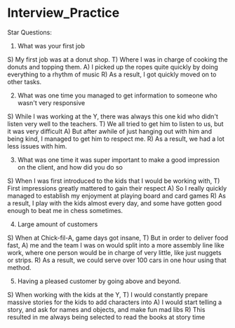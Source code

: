 # Interview_Practice

Star Questions:

1) What was your first job

S) My first job was at a donut shop.
T) Where I was in charge of cooking the donuts and topping them.
A) I picked up the ropes quite quickly by doing everything to a rhythm of music
R) As a result, I got quickly moved on to other tasks.

2) What was one time you managed to get information to someone who wasn't very responsive

S) While I was working at the Y, there was always this one kid who didn't listen very well to the teachers.
T) We all tried to get him to listen to us, but it was very difficult
A) But after awhile of just hanging out with him and being kind, I managed to get him to respect me.
R) As a result, we had a lot less issues with him.

3) What was one time it was super important to make a good impression on the client, and how did you do so

S) When I was first introduced to the kids that I would be working with, 
T) First impressions greatly mattered to gain their respect
A) So I really quickly managed to establish my enjoyment at playing board and card games
R) As a result, I play with the kids almost every day, and some have gotten good enough to beat me in chess sometimes.

4) Large amount of customers

S) When at Chick-fil-A, game days got insane,
T) But in order to deliver food fast,
A) me and the team I was on would split into a more assembly line like work, where one person would be in charge of very little, like just nuggets or strips.
R) As a result, we could serve over 100 cars in one hour using that method.

5) Having a pleased customer by going above and beyond.

S) When working with the kids at the Y,
T) I would constantly prepare massive stories for the kids to add characters into
A) I would start telling a story, and ask for names and objects, and make fun mad libs
R) This resulted in me always being selected to read the books at story time
